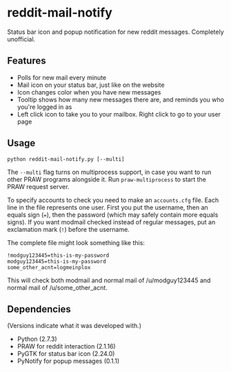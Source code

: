 # reddit-mail-notify

Status bar icon and popup notification for new reddit messages. Completely unofficial.

## Features

* Polls for new mail every minute
* Mail icon on your status bar, just like on the website
* Icon changes color when you have new messages
* Tooltip shows how many new messages there are, and reminds you who you're logged in as
* Left click icon to take you to your mailbox. Right click to go to your user page

## Usage

`python reddit-mail-notify.py [--multi]`

The `--multi` flag turns on multiprocess support, in case you want to run other PRAW programs alongside it. Run `praw-multiprocess` to start the PRAW request server.

To specify accounts to check you need to make an `accounts.cfg` file. Each line in the file represents one user. First you put the username, then an equals sign (`=`), then the password (which may safely contain more equals signs). If you want modmail checked instead of regular messages, put an exclamation mark (`!`) before the username.

The complete file might look something like this:

    !modguy123445=this-is-my-password
    modguy123445=this-is-my-password
    some_other_acnt=logmeinplox

This will check both modmail and normal mail of /u/modguy123445 and normal mail of /u/some_other_acnt.

## Dependencies

(Versions indicate what it was developed with.)

* Python (2.7.3)
* PRAW for reddit interaction (2.1.16)
* PyGTK for status bar icon (2.24.0)
* PyNotify for popup messages (0.1.1)
